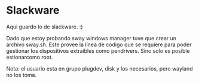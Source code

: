 # Slackware

Aqui guardo lo de slackware. :)

Dado que estoy probando sway windows manager tuve que crear un archivo sway.sh.
Este provee la línea de codigo que se requiere para poder gestionar los dispositivos extraibles como pendrivers.
Sino solo es posible estionarcomo root. 

Nota: el usuario esta en grupo plugdev, disk y los necesarios, pero wayland no los toma.
